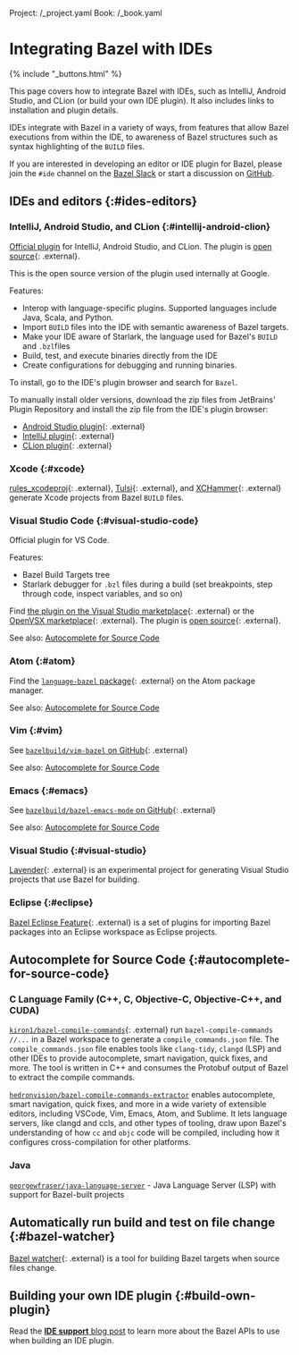 Project: /_project.yaml
Book: /_book.yaml

# Integrating Bazel with IDEs

{% include "_buttons.html" %}

This page covers how to integrate Bazel with IDEs, such as IntelliJ, Android
Studio, and CLion (or build your own IDE plugin). It also includes links to
installation and plugin details.

IDEs integrate with Bazel in a variety of ways, from features that allow Bazel
executions from within the IDE, to awareness of Bazel structures such as syntax
highlighting of the `BUILD` files.

If you are interested in developing an editor or IDE plugin for Bazel, please
join the `#ide` channel on the [Bazel Slack](https://slack.bazel.build) or start
a discussion on [GitHub](https://github.com/bazelbuild/bazel/discussions).

## IDEs and editors {:#ides-editors}

### IntelliJ, Android Studio, and CLion {:#intellij-android-clion}

[Official plugin](http://ij.bazel.build) for IntelliJ, Android Studio, and
CLion. The plugin is [open source](https://github.com/bazelbuild/intellij){: .external}.

This is the open source version of the plugin used internally at Google.

Features:

* Interop with language-specific plugins. Supported languages include Java,
  Scala, and Python.
* Import `BUILD` files into the IDE with semantic awareness of Bazel targets.
* Make your IDE aware of Starlark, the language used for Bazel's `BUILD` and
  `.bzl`files
* Build, test, and execute binaries directly from the IDE
* Create configurations for debugging and running binaries.

To install, go to the IDE's plugin browser and search for `Bazel`.

To manually install older versions, download the zip files from JetBrains'
Plugin Repository and install the zip file from the IDE's plugin browser:

*  [Android Studio
   plugin](https://plugins.jetbrains.com/plugin/9185-android-studio-with-bazel){: .external}
*  [IntelliJ
   plugin](https://plugins.jetbrains.com/plugin/8609-intellij-with-bazel){: .external}
*  [CLion plugin](https://plugins.jetbrains.com/plugin/9554-clion-with-bazel){: .external}

### Xcode {:#xcode}

[rules_xcodeproj](https://github.com/buildbuddy-io/rules_xcodeproj){: .external},
[Tulsi](https://tulsi.bazel.build){: .external}, and
[XCHammer](https://github.com/pinterest/xchammer){: .external} generate Xcode
projects from Bazel `BUILD` files.

### Visual Studio Code {:#visual-studio-code}

Official plugin for VS Code.

Features:

* Bazel Build Targets tree
* Starlark debugger for `.bzl` files during a build (set breakpoints, step
  through code, inspect variables, and so on)

Find [the plugin on the Visual Studio
marketplace](https://marketplace.visualstudio.com/items?itemName=BazelBuild.vscode-bazel){: .external}
or the [OpenVSX marketplace](https://open-vsx.org/extension/BazelBuild/vscode-bazel){: .external}.
The plugin is [open source](https://github.com/bazelbuild/vscode-bazel){: .external}.

See also: [Autocomplete for Source Code](#autocomplete-for-source-code)

### Atom {:#atom}

Find the [`language-bazel` package](https://atom.io/packages/language-bazel){: .external}
on the Atom package manager.

See also: [Autocomplete for Source Code](#autocomplete-for-source-code)

### Vim {:#vim}

See [`bazelbuild/vim-bazel` on GitHub](https://github.com/bazelbuild/vim-bazel){: .external}

See also: [Autocomplete for Source Code](#autocomplete-for-source-code)

### Emacs {:#emacs}

See [`bazelbuild/bazel-emacs-mode` on
GitHub](https://github.com/bazelbuild/emacs-bazel-mode){: .external}

See also: [Autocomplete for Source Code](#autocomplete-for-source-code)

### Visual Studio {:#visual-studio}

[Lavender](https://github.com/tmandry/lavender){: .external} is an experimental project for
generating Visual Studio projects that use Bazel for building.

### Eclipse {:#eclipse}

[Bazel Eclipse Feature](https://github.com/salesforce/bazel-eclipse){: .external}
is a set of plugins for importing Bazel packages into an Eclipse workspace as
Eclipse projects.

## Autocomplete for Source Code {:#autocomplete-for-source-code}

### C Language Family (C++, C, Objective-C, Objective-C++, and CUDA)

[`kiron1/bazel-compile-commands`](https://github.com/kiron1/bazel-compile-commands){: .external}
run `bazel-compile-commands //...` in a Bazel workspace to generate a `compile_commands.json` file.
The `compile_commands.json` file enables tools like `clang-tidy`, `clangd` (LSP) and other IDEs to
provide autocomplete, smart navigation, quick fixes, and more. The tool is written in C++ and
consumes the Protobuf output of Bazel to extract the compile commands.

[`hedronvision/bazel-compile-commands-extractor`](https://github.com/hedronvision/bazel-compile-commands-extractor) enables autocomplete, smart navigation, quick fixes, and more in a wide variety of extensible editors, including VSCode, Vim, Emacs, Atom, and Sublime. It lets language servers, like clangd and ccls, and other types of tooling, draw upon Bazel's understanding of how `cc` and `objc` code will be compiled, including how it configures cross-compilation for other platforms.

### Java

[`georgewfraser/java-language-server`](https://github.com/georgewfraser/java-language-server) - Java Language Server (LSP) with support for Bazel-built projects

## Automatically run build and test on file change {:#bazel-watcher}

[Bazel watcher](https://github.com/bazelbuild/bazel-watcher){: .external} is a
tool for building Bazel targets when source files change.

## Building your own IDE plugin {:#build-own-plugin}

Read the [**IDE support** blog
post](https://blog.bazel.build/2016/06/10/ide-support.html) to learn more about
the Bazel APIs to use when building an IDE plugin.
